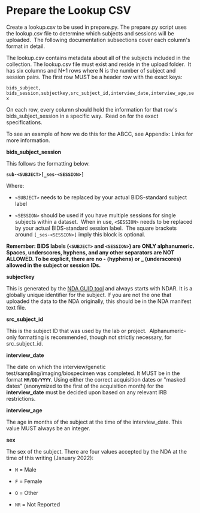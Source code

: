# Prepare the Lookup CSV

Create a lookup.csv to be used in prepare.py. The prepare.py script uses
the lookup.csv file to determine which subjects and sessions will be
uploaded.  The following documentation subsections cover each column's
format in detail. 

The lookup.csv contains metadata about all of the subjects included in
the collection. The lookup.csv file must exist and reside in the upload
folder.  It has six columns and N+1 rows where N is the number of
subject and session pairs. The first row MUST be a header row with the
exact keys:

`bids_subject,
bids_session,subjectkey,src_subject_id,interview_date,interview_age,sex`

On each row, every column should hold the information for that row's
bids_subject_session in a specific way.  Read on for the exact
specifications.

To see an example of how we do this for the ABCC, see Appendix: Links
for more information.

**bids_subject_session**

This follows the formatting below.

**`sub-<SUBJECT>[_ses-<SESSION>]`**

Where:

-   `<SUBJECT>` needs to be replaced by your actual BIDS-standard subject label

-   `<SESSION>` should be used if you have multiple sessions for single subjects within a dataset.  When in use, `<SESSION>` needs to be replaced by your actual BIDS-standard session label.  The square brackets around `[_ses-<SESSION>]` imply this block is optional.

**Remember: BIDS labels (`<SUBJECT>` and `<SESSION>`) are ONLY alphanumeric. Spaces, underscores, hyphens, and any other separators are NOT ALLOWED. To be explicit, there are no - (hyphens) or \_ (underscores) allowed in the subject or session IDs.**

**subjectkey**

This is generated by the [NDA GUID tool](https://nda.nih.gov/nda/nda-tools.html#guid-tool) and always starts with NDAR. It is a globally unique identifier for the subject. If you are not the one that uploaded the data to the NDA originally, this should be in the NDA manifest text file.

**src_subject_id**

This is the subject ID that was used by the lab or project. 
Alphanumeric-only formatting is recommended, though not strictly
necessary, for src_subject_id.

**interview_date**

The date on which the interview/genetic
test/sampling/imaging/biospecimen was completed. It MUST be in the
format **`MM/DD/YYYY`**. Using either the correct acquisition dates or
\"masked dates\" (anonymized to the first of the acquisition month) for
the **interview_date** must be decided upon based on any relevant IRB
restrictions.

**interview_age**

The age in months of the subject at the time of the interview_date. This
value MUST always be an integer.

**sex**

The sex of the subject. There are four values accepted by the NDA at the
time of this writing (January 2022):

-   `M` = Male

-   `F` = Female

-   `O` = Other

-   `NR` = Not Reported
